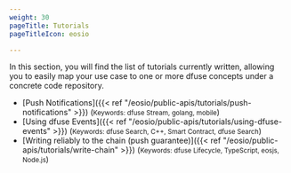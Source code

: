 ```yaml
---
weight: 30
pageTitle: Tutorials
pageTitleIcon: eosio

---
```


In this section, you will find the list of tutorials currently written, allowing you
to easily map your use case to one or more dfuse concepts under a concrete
code repository.

- [Push Notifications]({{< ref "/eosio/public-apis/tutorials/push-notifications" >}}) (<small>Keywords: dfuse Stream, golang, mobile</small>)
- [Using dfuse Events]({{< ref "/eosio/public-apis/tutorials/using-dfuse-events" >}}) (<small>Keywords: dfuse Search, C++, Smart Contract, dfuse Search</small>)
- [Writing reliably to the chain (push guarantee)]({{< ref "/eosio/public-apis/tutorials/write-chain" >}}) (<small>Keywords: dfuse Lifecycle, TypeScript, eosjs, Node.js</small>)

<!--
    List of potential other tutorials we had:
      - List most recent transactions, and listen to new ones
      - Shine end-to-end application using React/TypeScript
      - Slack notification from on-chain events (Workers I think)
      - Reliably sync a database (cursors + navigating forks concepts)
-->
